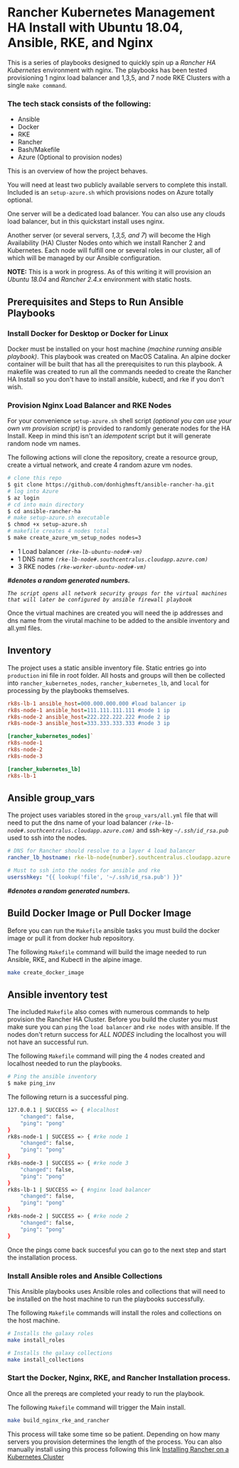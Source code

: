 # Rancher Kubernetes Management HA Install with Ubuntu 18.04, Ansible, RKE, and Nginx

This is a series of playbooks designed to quickly spin up a *Rancher HA Kubernetes* environment with nginx. The playbooks has been tested provisioning 1 nginx load balancer and 1,3,5, and  7 node RKE Clusters with a single `make command`.

### The tech stack consists of the following:

- Ansible
- Docker
- RKE
- Rancher
- Bash/Makefile
- Azure (Optional to provision nodes)

This is an overview of how the project behaves.

You will need at least two publicly available servers to complete this install. Included is an `setup-azure.sh` which provisions nodes on Azure totally optional.

One server will be a dedicated load balancer. You can also use any clouds load balancer, but in this quickstart install uses nginx.

Another server (or several servers, *1,3,5, and 7*) will become the High Availability (HA) Cluster Nodes onto which we install Rancher 2 and Kubernetes. Each node will fulfill one or several roles in our cluster, all of which will be managed by our Ansible configuration.

**NOTE:** This is a work in progress. As of this writing it will provision an *Ubuntu 18.04* and *Rancher 2.4.x* environment with static hosts.

## Prerequisites and Steps to Run Ansible Playbooks

### Install Docker for Desktop or Docker for Linux

Docker must be installed on your host machine *(machine running ansible playbook)*. This playbook was created on MacOS Catalina. An alpine docker container will be built that has all the prerequisites to run this playbook. A makefile was created to run all the commands needed to create the Rancher HA Install so you don't have to install ansible, kubectl, and rke if you don't wish.

### Provision Nginx Load Balancer and RKE Nodes 

For your convenience `setup-azure.sh` shell script *(optional you can use your own vm provision script)* is provided to randomly generate nodes for the HA Install. Keep in mind this isn't an *idempotent* script but it will generate random node vm names.

The following actions will clone the repository, create a resource group, create a virtual network, and create 4 random azure vm nodes.

```sh
# clone this repo
$ git clone https://github.com/donhighmsft/ansible-rancher-ha.git
# log into Azure
$ az login
# cd into main directory
$ cd ansible-rancher-ha
# make setup-azure.sh executable
$ chmod +x setup-azure.sh
# makefile creates 4 nodes total
$ make create_azure_vm_setup_nodes nodes=3
```

- 1 Load balancer *`(rke-lb-ubuntu-node#-vm)`*
- 1 DNS name *`(rke-lb-node#.southcentralus.cloudapp.azure.com)`*
- 3 RKE nodes *`(rke-worker-ubuntu-node#-vm)`*

***#denotes a random generated numbers.***

*`The script opens all network security groups for the virtual machines that will later be configured by ansible firewall playbook`*

Once the virtual machines are created you will need the ip addresses and dns name from the virutal machine to be added to the ansible inventory and all.yml files.

## Inventory

The project uses a static ansible inventory file. Static entries go into `production` ini file in root folder. All hosts and groups will then be collected into `rancher_kubernetes_nodes`, `rancher_kubernetes_lb`, and `local` for processing by the playbooks themselves. 

```ini
rk8s-lb-1 ansible_host=000.000.000.000 #load balancer ip
rk8s-node-1 ansible_host=111.111.111.111 #node 1 ip
rk8s-node-2 ansible_host=222.222.222.222 #node 2 ip
rk8s-node-3 ansible_host=333.333.333.333 #node 3 ip
```

```ini
[rancher_kubernetes_nodes]`
rk8s-node-1
rk8s-node-2
rk8s-node-3

[rancher_kubernetes_lb]
rk8s-lb-1
```

## Ansible group_vars

The project uses variables stored in the `group_vars/all.yml` file that will need to put the dns name of your load balancer *`(rke-lb-node#.southcentralus.cloudapp.azure.com)`* and ssh-key *`~/.ssh/id_rsa.pub`* used to ssh into the nodes.

```yaml
# DNS for Rancher should resolve to a layer 4 load balancer
rancher_lb_hostname: rke-lb-node{number}.southcentralus.cloudapp.azure.com

# Must to ssh into the nodes for ansible and rke
usersshkey: "{{ lookup('file', '~/.ssh/id_rsa.pub') }}"
```

***#denotes a random generated numbers.***

## Build Docker Image or Pull Docker Image

Before you can run the `Makefile` ansible tasks you must build the docker image or pull it from docker hub repository.

The following `Makefile` command will build the image needed to run Ansible, RKE, and Kubectl in the alpine image.

```sh
make create_docker_image
```

## Ansible inventory test

The included `Makefile` also comes with numerous commands to help provision the Rancher HA Cluster. Before you build the cluster you must make sure you can `ping` the `load balancer` and `rke nodes` with ansible. If the nodes don't return success for *ALL NODES* including the localhost you will not have an successful run.

The following `Makefile` command will ping the 4 nodes created and localhost needed to run the playbooks.

```sh
# Ping the ansible inventory
$ make ping_inv 
```
The following return is a successful ping.

```sh
127.0.0.1 | SUCCESS => { #localhost
    "changed": false,
    "ping": "pong"
}
rk8s-node-1 | SUCCESS => { #rke node 1
    "changed": false,
    "ping": "pong"
}
rk8s-node-3 | SUCCESS => { #rke node 3
    "changed": false,
    "ping": "pong"
}
rk8s-lb-1 | SUCCESS => { #nginx load balancer
    "changed": false,
    "ping": "pong"
}
rk8s-node-2 | SUCCESS => { #rke node 2
    "changed": false,
    "ping": "pong"
}
```

Once the pings come back succesful you can go to the next step and start the installation process.

### Install Ansible roles and Ansible Collections

This Ansible playbooks uses Ansible roles and collections that will need to be installed on the host machine to run the playbooks successfully.

The following `Makefile` commands will install the roles and collections on the host machine.

```sh
# Installs the galaxy roles
make install_roles
```
```sh
# Installs the galaxy collections
make install_collections
```

### Start the Docker, Nginx, RKE, and Rancher Installation process.

Once all the prereqs are completed your ready to run the playbook.

The following `Makefile` command will trigger the Main install.

```sh
make build_nginx_rke_and_rancher
```

This process will take some time so be patient. Depending on how many servers you provision determines the length of the process. You can also manually install using this process following this link [Installing Rancher on a Kubernetes Cluster
](https://rancher.com/docs/rancher/v2.x/en/installation/k8s-install/)